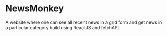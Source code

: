 # NewsMonkey
A website where one can see all recent news in a grid form and get news in a particular category build using ReactJS and fetchAPI.
